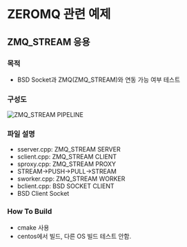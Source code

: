 # ZEROMQ 관련 예제
## ZMQ_STREAM 응용

### 목적
* BSD Socket과 ZMQ(ZMQ_STREAM)와 연동 가능 여부 테스트

### 구성도
![ZMQ_STREAM PIPELINE](zmq_stream.png)

### 파일 설명
* sserver.cpp:
ZMQ_STREAM SERVER
* sclient.cpp:
ZMQ_STREAM CLIENT
* sproxy.cpp:
ZMQ_STREAM PROXY
* STREAM->PUSH->PULL->STREAM
* sworker.cpp:
ZMQ_STREAM WORKER
* bclient.cpp:
BSD SOCKET CLIENT
* BSD Client Socket

### How To Build
* cmake 사용
* centos에서 빌드, 다른 OS 빌드 테스트 안함.
